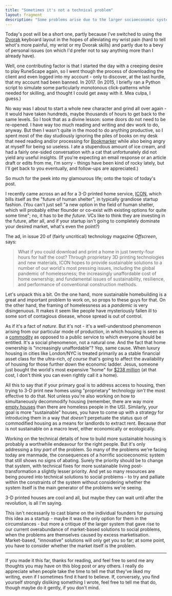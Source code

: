 ```yaml
---
title: "Sometimes it's not a technical problem"
layout: fragment
description: "Some problems arise due to the larger socioeconomic system, and introducing technical innovations won't help unless they actually change that system."
---
```


Today's post will be a short one, partly because I've switched to using the [Dvorak](https://en.wikipedia.org/wiki/Dvorak_Simplified_Keyboard) keyboard layout in the hopes of alleviating my wrist pain (hard to tell whot's more painful, my wrist or my Dvorak skills) and partly due to a bevy of personal issues (on which I'd prefer not to say anything more than I already have).

Well, one contributing factor is that I started the day with a creeping desire to play RuneScape again, so I went though the process of downloading the client and even logged into my account - only to discover, at the last hurdle, that my account had been banned. In 2017. (In 2015, I briefly ran a Python script to simulate some particularly monotonous click-patterns while needed for skilling, and thought I could get away with it. Mea culpa, I guess.)

No way was I about to start a whole new character and grind all over again - it would have taken hundreds, maybe thousands of hours to get back to the same levels. So I took that as a divine lesson: some doors do not need to be re-opened. I have way too much reading and writing and dev work to do, anyway. But then I wasn't quite in the mood to do anything productive, so I spent most of the day studiously ignoring the piles of books on my desk that need reading and/or processing for [Bookmarker](http://bookmarker.dellsystem.me/) while also being angry at myself for being so useless. I ate a stupendous amount of ice cream, and had a fairly one-sided conversation with a cat that unfortunately did not yield any useful insights. (If you're expecting an email response or an article draft or edits from me, I'm sorry - things have been kind of rocky lately, but I'll get back to you eventually, and follow-ups are appreciated.)

So much for the peek into my glamourous life; onto the topic of today's post.

I recently came across an ad for a 3-D printed home service, [ICON](https://www.iconbuild.com/), which bills itself as the "future of human shelter", in typically grandiose startup fashion. (You can't just sell "a new option in the field of human shelter, which will probably either flounder or co-exist with existing options for quite some time"; no, it has to be _the future_. VCs like to think they are investing in the future, after all, and if your startup isn't going to completely dominate your desired market, what's even the point?)

The ad, in issue 20 of (fairly uncritical) technology magazine _Offscreen_, says:

> What if you could download and print a home in just twenty-four hours for half the cost? Through proprietary 3D printing technologies and new materials, ICON hopes to provide sustainable solutions to a number of our world's most pressing issues, including the global pandemic of homelessness; the increasingly unaffordable cost of home ownership; and fundamental issues of sustainability, resilience, and performance of conventional construction methods.

Let's unpack this a bit. On the one hand, more sustainable homebuilding is a great and important problem to work on, so props to these guys for that. On the other hand, the framing of homelessness as a _pandemic_ is very disingenuous. It makes it seem like people have mysteriously fallen ill to some sort of contagious disease, whose spread is out of control.

As if it's a fact of _nature_. But it's not - it's a well-understood phenomenon arising from our particular mode of production, in which housing is seen as a [commodity](https://jacobinmag.com/2016/10/housing-crisis-rent-landlords-homeless-affordability) as opposed to a public service to which everyone should be entitled. It's a social phenomenon, not a natural one. And the fact that home ownership is "increasingly unaffordable"? Yep, same cause. When luxury housing in cities like London/NYC is treated primarily as a stable financial asset class for the ultra-rich, _of course_ that's going to affect the availability of housing for those further down the economic ladder. Jesus, someone just bought the world's most expensive "home" for [$238 million](https://www.cnbc.com/2019/01/23/billionaire-ken-griffins-real-estate-shopping-sprees-continues-.html) (at that cost, I don't think you can even rightly call it a home).

All this to say that if your primary goal is to address access to housing, then trying to 3-D print new homes using "proprietary" technology _isn't_ the most effective to do that. Not unless you're also working on how to simultaneously decommodify housing (remember, there are way more [empty houses](https://www.mintpressnews.com/empty-homes-outnumber-the-homeless-6-to-1-so-why-not-give-them-homes/207194/) than there are homeless people in the US). Similarly, your goal is more "sustainable" houses, you have to come up with a strategy for introducing them in a way that _doesn't_ perpetuate the status quo of commodified housing as a means for landlords to extract rent. Because _that_ is not sustainable on a macro level, either economically or ecologically.

Working on the technical details of how to build more sustainable housing is probably a worthwhile endeavour for the right people. But it's only addressing a _tiny part_ of the problem. So many of the problems we're facing today are manmade, the consequences of a horrific socioeconomic system that still shows no signs of abating. Surely the priority should be to change that system, with technical fixes for more sustainable living post-transformation a slightly lesser priority. And yet so many resources are being poured into technical solutions to social problems - to try and palliate within the constraints of the system without considering whether the system itself is the main generator of the problems we're seeing.

3-D printed houses are cool and all, but maybe they can wait until after the revolution, is all I'm saying.

This isn't necessarily to cast blame on the individual founders for pursuing this idea as a startup - maybe it was the only option for them in the circumstances - but more a critique of the larger system that gave rise to our current overabundance of market-based solutions to social problems, when the problems are themselves caused by excess marketisation. Market-based, "innovative" solutions will only get you so far; at some point, you have to consider whether the market itself is the problem.

***

If you made it this far, thanks for reading, and feel free to send me any thoughts you may have on this blog post or any others. I really do appreciate when people take the time to tell me that they've liked my writing, even if I sometimes find it hard to believe. If, conversely, you find yourself strongly disliking something I wrote, feel free to tell me that do, though maybe do it gently, if you don't mind.
